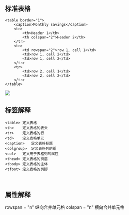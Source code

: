 ## 标准表格
```
<table border="1">
    <caption>Monthly savings</caption>
    <tr>
        <th>Header 1</th>
        <th colspan="2">Header 2</th>
    </tr>
    <tr>
        <td rowspan="2">row 1, cell 1</td>
        <td>row 1, cell 2</td>
        <td>row 1, cell 2</td>
    </tr>
    <tr>
        <td>row 2, cell 1</td>
        <td>row 2, cell 2</td>
    </tr>
</table>
```
![](https://img2018.cnblogs.com/blog/958602/201903/958602-20190310210611594-2137791589.png)
﻿
## 标签解释
```
<table>	定义表格
<th>	定义表格的表头
<tr>	定义表格的行
<td>	定义表格单元
<caption>	定义表格标题
<colgroup>	定义表格列的组
<col>	定义用于表格列的属性
<thead>	定义表格的页眉
<tbody>	定义表格的主体
<tfoot>	定义表格的页脚
```
﻿
## 属性解释
rowspan = "n" 纵向合并单元格
colspan = "n" 横向合并单元格